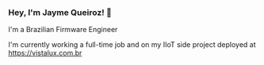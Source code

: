### Hey, I'm Jayme Queiroz! 👋

I'm a Brazilian Firmware Engineer 

I'm currently working a full-time job and on my IIoT side project deployed at https://vistalux.com.br
